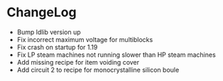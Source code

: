 # ChangeLog

* Bump ldlib version up
* Fix incorrect maximum voltage for multiblocks
* Fix crash on startup for 1.19
* Fix LP steam machines not running slower than HP steam machines
* Add missing recipe for item voiding cover
* Add circuit 2 to recipe for monocrystalline silicon boule
